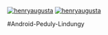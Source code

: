 
[![henryaugusta](https://circleci.com/gh/firriezky/Android-Peduly-Lindungy.svg?style=svg)](https://circleci.com/gh/https://github.com/firriezky/Android-Peduly-Lindungy)
[![henryaugusta](https://circleci.com/gh/firriezky/Android-Peduly-Lindungy.svg?style=shield)](https://circleci.com/gh/https://github.com/firriezky/Android-Peduly-Lindungy)

#Android-Peduly-Lindungy
